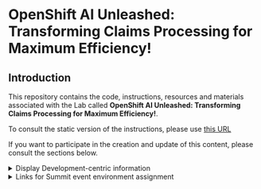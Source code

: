 # OpenShift AI Unleashed: Transforming Claims Processing for Maximum Efficiency!

## Introduction

This repository contains the code, instructions, resources and materials associated with the Lab called **OpenShift AI Unleashed: Transforming Claims Processing for Maximum Efficiency!**.

To consult the static version of the instructions, please use [this URL](https://rh-aiservices-bu.github.io/parasol-insurance/)

If you want to participate in the creation and update of this content, please consult the sections below.

<details>
  <summary>Display Development-centric information</summary>

## General Development Information

### Working with this repo

- `main` branch is the one used for production. That's where the Prod and Test catalog items from [demo.redhat.com](https://demo.redhat.com) point to (instructions, materials used,...).
- `dev` branch is for development. That's where the Dev catalog item points to.
- Branches are made from `dev` (hot fixes could be made from `main` if really needed).
- When ready, PRs should be made to `dev`. Once all features, bug fixes,... are checked in and tested for a new release, another PR will be made from `dev` to `main`.
- Branches must be prefixed with `/feature` (example `feature/new-pipeline-instructions`), `bugfix`, or other meaningful info.
- Add your name/handle in the branch name if needed to avoid confusion.
- If your development relates to an Issue or a Feature Request, add its reference in the branch name.
- Try to stash your changes before submitting a PR.

## How to update the **Instructions**

Useful link: [https://redhat-scholars.github.io/build-course/rhs-build-course/develop.html](https://redhat-scholars.github.io/build-course/rhs-build-course/develop.html)

### Requirements

- Podman or Docker

### Development

- Add/Modify/Delete content in [content/modules/ROOT](content/modules/ROOT).
- Navigation is handled in `nav.adoc`.
- Content pages are in the `pages` folder.
- To build the site, from the root of the repo, run `./content/utilities/lab-build`.
- To serve the site for previewing, from the root of the repo, run `./content/utilities/lab-serve`.
- The site will be visible at [http://localhost:8443/](http://localhost:8443/)
- When finished, you can stop serving the site by running from the root of the repo `./content/utilities/lab-stop`.

## How to update the **Application**

### Requirements

- Python 3.11
- Nodejs > 18
- An existing instance of Hugging Face TGI with a loaded model available at `INFERENCE_SERVER_URL`. This application is based on Mistral-TB Prompt format. You will need to modify this format if you are using a different model.

### Installation

Run `npm install` from the main folder.

If you want to install packages manually:

- In the `frontend` folder, install the node modules with `npm install`.
- In the `backend` folder, create a venv and install packages with the provided Pipfile/Pipfile.lock files.
- In the `backend` folder, create the file `.env` base on the example `.env.example` and enter the configuration for the Inference server.

### Development

From the main folder, launch `npm run dev`. This will launch both backend and frontend.

- Frontend is accessible at `http://localhost:9000`
- Backend is accessible at `http://localhost:5000`, with Swagger API doc at `http://localhost:5000/docs`

```bash
#!/bin/bash

# Script to restart all showroom pods - You must be logged in as a cluster admin to run this script

# Get all namespaces
namespaces=$(oc get namespaces -o jsonpath='{.items[*].metadata.name}' \
    | tr ' ' '\n' \
    | grep '^showroom')

# Stop all the pods
for namespace in $namespaces; do
    # Check if the deployment "showroom" exists in the namespace
    if oc -n $namespace get deployment showroom &> /dev/null; then
        # If it exists, restart the rollout
        # oc -n $namespace rollout restart deployment/showroom
        oc -n $namespace scale deploy showroom --replicas=0
    fi
done


# wait for them all to fully stop
# start all the pods
for namespace in $namespaces; do
    # Check if the deployment "showroom" exists in the namespace
    if oc -n $namespace get deployment showroom &> /dev/null; then
        # If it exists, restart the rollout
        # oc -n $namespace rollout restart deployment/showroom
        oc -n $namespace scale deploy showroom --replicas=1
    fi
done


```

## How to graduate code from dev to main

- From `dev`, create a new branch, like `feature/prepare-for-main-merge`.
- Modify the following files to make their relevant content point to `main`:
  - `bootstrap/applicationset/applicationset-bootstrap.yaml`
  - `content/antora.yml`
  - `content/modules/ROOT/pages/05-03-web-app-deploy-application.adoc`
- Make a pull request from this branch to `main`, review and merge

</details>

<details>
  <summary>Links for Summit event environment assignment</summary>

- URL for all labs: [https://one.demo.redhat.com/](https://one.demo.redhat.com/)
- Search for `parasol`

</details>

